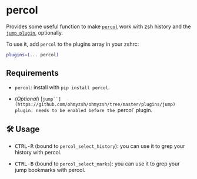 # percol

Provides some useful function to make [`percol`](https://github.com/mooz/percol)
work with zsh history and the
[`jump plugin`](https://github.com/ohmyzsh/ohmyzsh/tree/master/plugins/jump),
optionally.

To use it, add `percol` to the plugins array in your zshrc:

```zsh
plugins=(... percol)
```

## Requirements

-   `percol`: install with `pip install percol`.

-   (_Optional_)
    [`jump``](https://github.com/ohmyzsh/ohmyzsh/tree/master/plugins/jump)
    plugin: needs to be enabled before the `percol` plugin.

## 🛠️ Usage

-   <kbd>CTRL-R</kbd> (bound to `percol_select_history`): you can use it to grep
    your history with percol.

-   <kbd>CTRL-B</kbd> (bound to `percol_select_marks`): you can use it to grep
    your jump bookmarks with percol.
